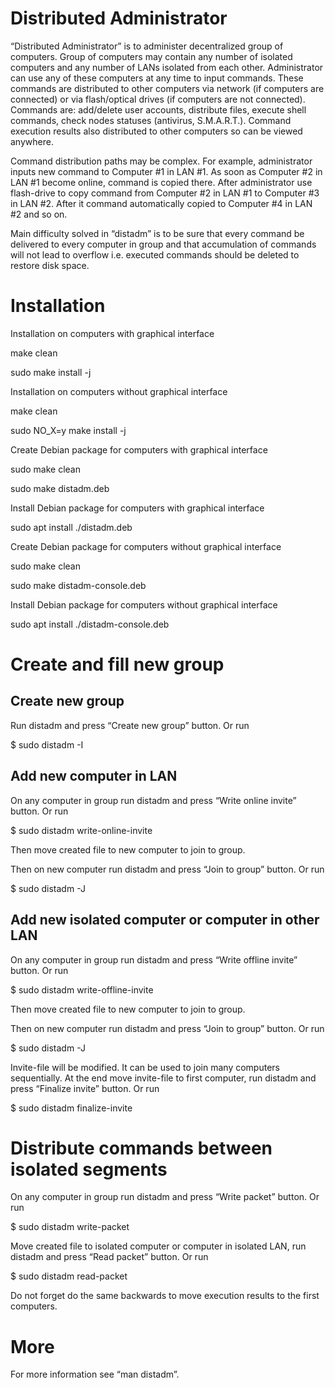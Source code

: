 # Distributed Administrator
“Distributed Administrator” is to administer decentralized group of computers. Group of computers may contain any number of isolated computers and any number of LANs isolated from each other. Administrator can use any of these computers at any time to input commands. These commands are distributed to other computers via network (if computers are connected) or via flash/optical drives (if computers are not connected). Commands are: add/delete user accounts, distribute files, execute shell commands, check nodes statuses (antivirus, S.M.A.R.T.). Command execution results also distributed to other computers so can be viewed anywhere.

Command distribution paths may be complex. For example, administrator inputs new command to Computer #1 in LAN #1. As soon as Computer #2 in LAN #1 become online, command is copied there. After administrator use flash-drive to copy command from Computer #2 in LAN #1 to Computer #3 in LAN #2. After it command automatically copied to Computer #4 in LAN #2 and so on.

Main difficulty solved in “distadm” is to be sure that every command be delivered to every computer in group and that accumulation of commands will not lead to overflow i.e. executed commands should be deleted to restore disk space.

# Installation
Installation on computers with graphical interface

make clean

sudo make install -j

Installation on computers without graphical interface

make clean

sudo NO_X=y make install -j

Create Debian package for computers with graphical interface

sudo make clean

sudo make distadm.deb

Install Debian package for computers with graphical interface

sudo apt install ./distadm.deb

Create Debian package for computers without graphical interface

sudo make clean

sudo make distadm-console.deb

Install Debian package for computers without graphical interface

sudo apt install ./distadm-console.deb

# Create and fill new group
## Create new group
Run distadm and press “Create new group” button. Or run

$ sudo distadm -I

## Add new computer in LAN
On any computer in group run distadm and press “Write online invite” button. Or run

$ sudo distadm write-online-invite <filename>

Then move created file to new computer to join to group.

Then on new computer run distadm and press “Join to group” button. Or run

$ sudo distadm -J <filename>

## Add new isolated computer or computer in other LAN
On any computer in group run distadm and press “Write offline invite” button. Or run

$ sudo distadm write-offline-invite <filename>

Then move created file to new computer to join to group.

Then on new computer run distadm and press “Join to group” button. Or run

$ sudo distadm -J <filename>

Invite-file will be modified. It can be used to join many computers sequentially. At the end move invite-file to first computer, run distadm and press “Finalize invite” button. Or run

$ sudo distadm finalize-invite <filename>

# Distribute commands between isolated segments

On any computer in group run distadm and press “Write packet” button. Or run

$ sudo distadm write-packet <filename>

Move created file to isolated computer or computer in isolated LAN, run distadm and press “Read packet” button. Or run

$ sudo distadm read-packet <filename>

Do not forget do the same backwards to move execution results to the first computers.

# More

For more information see “man distadm”.
